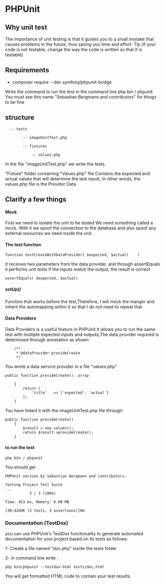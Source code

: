 # PHPUnit
## Why unit test
The importance of unit testing is that it guides you to a small mistake that causes problems in the future, thus saving you time and effort.
Tip (if your code is not testable, change the way the code is written so that it is testable)
## Requirements
- composer require --dev symfony/phpunit-bridge

 Write the command to run the test in the command line
 php bin / phpunit  You must see this name "Sebastian Bergmann and contributors" for things to be fine
 ## structure
      -- tests
 
            -- imageUnitTest.php
            
            -- fixtures
            
                -- values.php
                
   In the file "imageUnitTest.php" we write the tests.
   
   "Fixture" folder containing "Values.php" file Contains the expected and actual values that will determine the test result, In other words, the values.php file is the Provider Data.
   

## Clarify a few things

#### Mock
First we need to isolate the unit to be tested
 We need something called a mock.
With it we spoof the connection to the database and also spoof any external resources we need inside the unit.

#### The test function
```
function testCreateWithDataProvider( $expected, $actual)    )
 ```
 It receives two parameters from the data provider, and through assertEquals it performs unit tests if the inputs match the output, the result is correct
 ```
 assertEquals( $expected, $actual)
 ```
##### setUp()
Function that works before the test,Therefore, I will mock the manger and inherit the automapping within it so that I do not need to repeat that.


#### Data Providers 
Data Providers is a useful feature in PHPUnit It allows you to run the same test with multiple expected inputs and outputs,The data provider required is determined through annotation as shown
```
    /**
     * @dataProvider provideCreate
     */
```
You wrote a data service provider in a file "values.php" 
```
public function provideCreate(): array

    {
        return [
            'title'   => ['expected', 'actual']
        ];
    }

```

You have linked it with the imageUnitTest.php file through:
```
public function provideCreate()
    {
        $result = new values();
        return $result->provideCreate();
    }
```

#### to run the test

```
php bin / phpunit
```
You should get
```
PHPUnit version by Sebastian Bergmann and contributors.

Testing Project Test Suite
...
           3 / 3 (100%)

Time: 453 ms, Memory: 6.00 MB

[30;42mOK (3 tests, 3 assertions)[0m
```
### Documentation (TestDox)
you can use PHPUnit's TestDox functionality to generate automated documentation for your project based on its tests as follows:

1- Create a file named "doc.php" inside the tests folder

2- in command line write : 

 ```
 php bin/phpunit --testdox-html tests/doc.html
 
```
You will get formatted HTML code to contain your test results.
